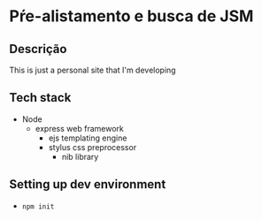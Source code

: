 # Pŕe-alistamento e busca de JSM

## Descrição
This is just a personal site that I'm developing

## Tech stack
* Node
  * express web framework 
	* ejs templating engine
	* stylus css preprocessor
	  * nib library
    
## Setting up dev environment
* `npm init`
